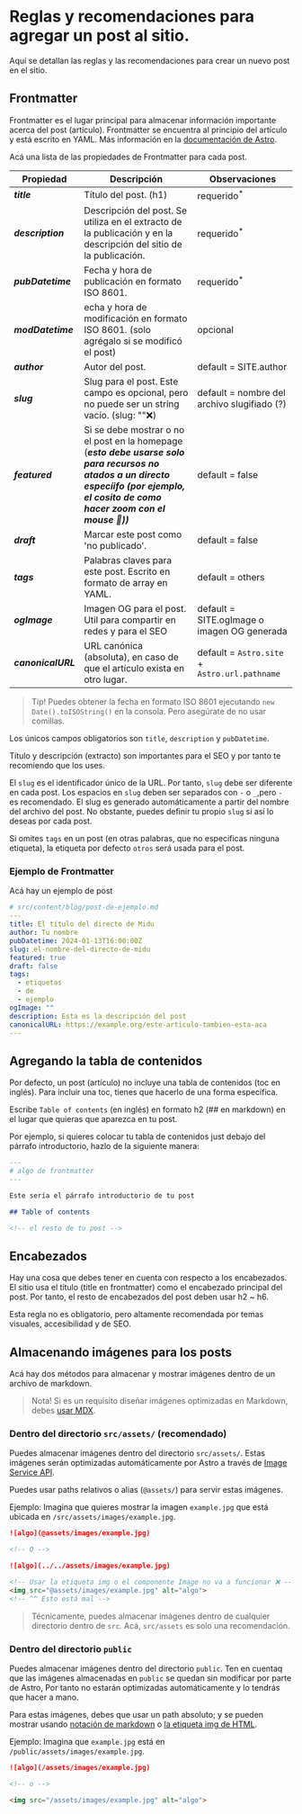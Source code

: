 # Reglas y recomendaciones para agregar un post al sitio.

Aquí se detallan las reglas y las recomendaciones para crear un nuevo post en el sitio.

## Frontmatter

Frontmatter es el lugar principal para almacenar información importante acerca del post (artículo). Frontmatter se encuentra al principio del artículo y está escrito en YAML. Más información en la [documentación de Astro](https://docs.astro.build/en/guides/markdown-content/).

Acá una lista de las propiedades de Frontmatter para cada post.

| Propiedad          | Descripción                                                                                                                                                                             | Observaciones                                 |
| ------------------ | --------------------------------------------------------------------------------------------------------------------------------------------------------------------------------------- | --------------------------------------------- |
| **_title_**        | Título del post. (h1)                                                                                                                                                                   | requerido<sup>\*</sup>                        |
| **_description_**  | Descripción del post. Se utiliza en el extracto de la publicación y en la descripción del sitio de la publicación.                                                                      | requerido<sup>\*</sup>                        |
| **_pubDatetime_**  | Fecha y hora de publicación en formato ISO 8601.                                                                                                                                        | requerido<sup>\*</sup>                        |
| **_modDatetime_**  | echa y hora de modificación en formato ISO 8601. (solo agrégalo si se modificó el post)                                                                                                 | opcional                                      |
| **_author_**       | Autor del post.                                                                                                                                                                         | default = SITE.author                         |
| **_slug_**         | Slug para el post. Este campo es opcional, pero no puede ser un string vacío. (slug: ""❌)                                                                                              | default = nombre del archivo slugifiado (?)   |
| **_featured_**     | Si se debe mostrar o no el post en la homepage (_**esto debe usarse solo para recursos no atados a un directo especíifo (por ejemplo, el cosito de como hacer zoom con el mouse 🙂))**_ | default = false                               |
| **_draft_**        | Marcar este post como 'no publicado'.                                                                                                                                                   | default = false                               |
| **_tags_**         | Palabras claves para este post. Escrito en formato de array en YAML.                                                                                                                    | default = others                              |
| **_ogImage_**      | Imagen OG para el post. Util para compartir en redes y para el SEO                                                                                                                      | default = SITE.ogImage o imagen OG generada   |
| **_canonicalURL_** | URL canónica (absoluta), en caso de que el artículo exista en otro lugar.                                                                                                               | default = `Astro.site` + `Astro.url.pathname` |

> Tip! Puedes obtener la fecha en formato ISO 8601 ejecutando `new Date().toISOString()` en la consola. Pero asegúrate de no usar comillas.

Los únicos campos obligatorios son `title`, `description` y `pubDatetime`.

Título y descripción (extracto) son importantes para el SEO y por tanto te recomiendo que los uses.

El `slug` es el identificador único de la URL. Por tanto, `slug` debe ser diferente en cada post. Los espacios en `slug` deben ser separados con `-` o `_`,pero `-` es recomendado. El slug es generado automáticamente a partir del nombre del archivo del post. No obstante, puedes definir tu propio `slug` si así lo deseas por cada post.

Si omites `tags` en un post (en otras palabras, que no especificas ninguna etiqueta), la etiqueta por defecto `otros` será usada para el post.

### Ejemplo de Frontmatter

Acá hay un ejemplo de post

```yaml
# src/content/blog/post-de-ejemplo.md
---
title: El título del directo de Midu
author: Tu nombre
pubDatetime: 2024-01-13T16:00:00Z
slug: el-nombre-del-directo-de-midu
featured: true
draft: false
tags:
  - etiquetas
  - de
  - ejemplo
ogImage: ""
description: Esta es la descripción del post
canonicalURL: https://example.org/este-articulo-tambien-esta-aca
---
```

## Agregando la tabla de contenidos

Por defecto, un post (artículo) no incluye una tabla de contenidos (toc en inglés). Para incluir una toc, tienes que hacerlo de una forma específica.

Escribe `Table of contents` (en inglés) en formato h2 (## en markdown) en el lugar que quieras que aparezca en tu post.

Por ejemplo, si quieres colocar tu tabla de contenidos just debajo del párrafo introductorio, hazlo de la siguiente manera:

```md
---
# algo de frontmatter
---

Este sería el párrafo introductorio de tu post

## Table of contents

<!-- el resto de tu post -->
```

## Encabezados

Hay una cosa que debes tener en cuenta con respecto a los encabezados. El sitio usa el título (title en frontmatter) como el encabezado principal del post. Por tanto, el resto de encabezados del post deben usar h2 \~ h6.

Esta regla no es obligatorio, pero altamente recomendada por temas visuales, accesibilidad y de SEO.

## Almacenando imágenes para los posts

Acá hay dos métodos para almacenar y mostrar imágenes dentro de un archivo de markdown.

> Nota! Si es un requisito diseñar imágenes optimizadas en Markdown, debes [usar MDX](https://docs.astro.build/en/guides/images/#images-in-mdx-files).

### Dentro del directorio `src/assets/` (recomendado)

Puedes almacenar imágenes dentro del directorio `src/assets/`. Estas imágenes serán optimizadas automáticamente por Astro a través de [Image Service API](https://docs.astro.build/en/reference/image-service-reference/).

Puedes usar paths relativos o alias (`@assets/`) para servir estas imágenes.

Ejemplo: Imagina que quieres mostrar la imagen `example.jpg` que está ubicada en `/src/assets/images/example.jpg`.

```md
![algo](@assets/images/example.jpg)

<!-- O -->

![algo](../../assets/images/example.jpg)

<!-- Usar la etiqueta img o el componente Image no va a funcionar ❌ -->
<img src="@assets/images/example.jpg" alt="algo">
<!-- ^^ Esto está mal -->
```

> Técnicamente, puedes almacenar imágenes dentro de cualquier directorio dentro de `src`. Acá, `src/assets` es solo una recomendación.

### Dentro del directorio `public`

Puedes almacenar imágenes dentro del directorio `public`. Ten en cuentaq que las imágenes almacenadas en `public` se quedan sin modificar por parte de Astro, Por tanto no estarán optimizadas automáticamente y lo tendrás que hacer a mano.

Para estas imágenes, debes que usar un path absoluto; y se pueden mostrar usando [notación de markdown](https://www.markdownguide.org/basic-syntax/#images-1) o [la etiqueta img de HTML](https://developer.mozilla.org/en-US/docs/Web/HTML/Element/img).

Ejemplo: Imagina que `example.jpg` está en `/public/assets/images/example.jpg`.

```md
![algo](/assets/images/example.jpg)

<!-- o -->

<img src="/assets/images/example.jpg" alt="algo">
```
